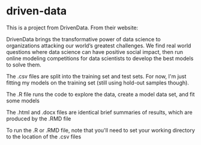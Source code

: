 # driven-data

This is a project from DrivenData.  From their website:

DrivenData brings the transformative power of data science to organizations attacking our world’s greatest challenges.
We find real world questions where data science can have positive social impact, then run online modeling competitions for data scientists to develop the best models to solve them.

The .csv files are split into the training set and test sets. For now, I'm just fitting my models on the training set (still using hold-out samples though).

The .R file runs the code to explore the data, create a model data set, and fit some models

The .html and .docx files are identical brief summaries of results, which are produced by the .RMD file 

To run the .R or .RMD file, note that you'll need to set your working directory to the location of the .csv files
